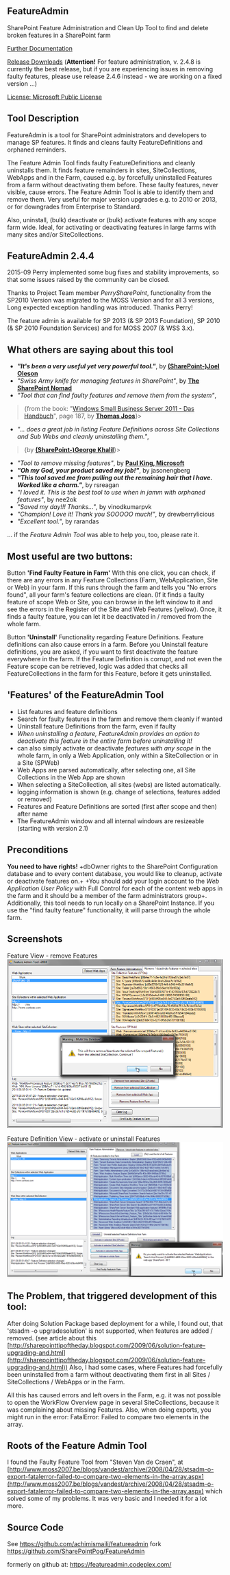 ## FeatureAdmin
SharePoint Feature Administration and Clean Up Tool to find and delete broken features in a SharePoint farm

[Further Documentation](docs/Documentation.md)

[Release Downloads](Releases) (**Attention!** For feature administration, v. 2.4.8 is currently the best release, but if you are experiencing issues in removing faulty features, please use release 2.4.6 instead - we are working on a fixed version ...)

[License: Microsoft Public License](License.md)

## Tool Description
FeatureAdmin is a tool for SharePoint administrators and developers to manage SP features. It finds and cleans faulty FeatureDefinitions and orphaned reminders.

The Feature Admin Tool finds faulty FeatureDefinitions and cleanly uninstalls them.
It finds feature remainders in sites, SiteCollections, WebApps and in the Farm, caused e.g. by forcefully uninstalled Features from a farm without deactivating them before. These faulty features, never visible, cause errors.
The Feature Admin Tool is able to identify them and remove them.
Very useful for major version upgrades e.g. to 2010 or 2013, or for downgrades from Enterprise to Standard.

Also, uninstall, (bulk) deactivate or (bulk) activate features with any scope farm wide.
Ideal, for activating or deactivating features in large farms with many sites and/or SiteCollections.

## FeatureAdmin 2.4.4

2015-09 Perry implemented some bug fixes and stability improvements, so that some issues raised by the community can be closed.

Thanks to Project Team member _PerrySharePoint_, functionality from the SP2010 Version was migrated to the MOSS Version and for all 3 versions, Long expected exception handling was introduced. Thanks Perry!

The feature admin is available for SP 2013 (& SP 2013 Foundation), SP 2010 (& SP 2010 Foundation Services) and for MOSS 2007 (& WSS 3.x).

## What others are saying about this tool
- _**"It's been a very useful yet very powerful tool."**_, by **[(SharePoint-)Joel Oleson](http://www.sharepointjoel.com/Lists/Posts/Post.aspx?ID=469)**
- _"Swiss Army knife for managing features in SharePoint"_, by **[The SharePoint Nomad](http://sharepointnomad.wordpress.com/2010/05/22/262/)**
- _"Tool that can find faulty features and remove them from the system"_,
>{from the book: "[Windows Small Business Server 2011 - Das Handbuch](http://www.amazon.de/Microsoft-Windows-Business-Server-Standard/dp/3866451385/ref=sr_1_1?s=books&ie=UTF8&qid=1307103905&sr=1-1)", page 187, by **[Thomas Joos](http://thomasjoos.wordpress.com/books/)**}>
- _"... does a great job in listing Feature Definitions across Site Collections and Sub Webs and cleanly uninstalling them."_,
>{by  **[(SharePoint-)George Khalil](http://sharepointgeorge.com/2009/upgrading-content-db-sharepoint-2010-part-1-preupgradecheck/)**}>
- _"Tool to remove missing features"_, by **[Paul King, Microsoft](http://blogs.msdn.com/b/paulking/archive/2011/10/05/removing-missingfeature-database-amp-missingwebpart-webpart-class-errors-from-sharepoint-2010.aspx)**
- _**"Oh my God, your product saved my job!"**_, by jasonengberg
- _**"This tool saved me from pulling out the remaining hair that I have. Worked like a charm."**_, by rsreagan
- _"I loved it. This is the best tool to use when in jamm with orphaned features"_, by nee2ok
- _"Saved my day!!! Thanks..."_, by vinodkumarpvk
- _"Champion! Love it! Thank you SOOOOO much!"_, by drewberrylicious
- _"Excellent tool."_, by rarandas


... if the _Feature Admin Tool_ was able to help you, too, please rate it.

## Most useful are two buttons:
Button **'Find Faulty Feature in Farm'**
With this one click, you can check, if there are any errors in any Feature Collections (Farm, WebApplication, Site or Web) in your farm. If this runs through the farm and tells you "No errors found", all your farm's feature collections are clean. (If it finds a faulty feature of scope Web or Site, you can browse in the left window to it and see the errors in the Register of the Site and Web Features (yellow).
Once, it finds a faulty feature, you can let it be deactivated in / removed from the whole farm.

Button **'Uninstall'**
Functionality regarding Feature Definitions. Feature definitions can also cause errors in a farm.
Before you Uninstall feature definitions, you are asked, if you want to first deactivate the feature everywhere in the farm. If the Feature Definition is corrupt, and not even the Feature scope can be retrieved, logic was added that checks all FeatureCollections in the farm for this Feature, before it gets uninstalled.

## 'Features' of the FeatureAdmin Tool
* List features and feature definitions
* Search for faulty features in the farm and remove them cleanly if wanted
* Uninstall feature Definitions from the farm, even if faulty
* _When uninstalling a feature, FeatureAdmin provides an option to deactivate this feature in the entire farm before uninstalling it!_
* can also simply activate or deactivate _features with any scope_ in the whole farm, in only a Web Application, only within a SiteCollection or in a Site (SPWeb)
* Web Apps are parsed automatically, after selecting one, all Site Collections in the Web App are shown
* When selecting a SiteCollection, all sites (webs) are listed automatically.
* logging information is shown (e.g. change of selections, features added or removed)
* Features and Feature Definitions are sorted (first after scope and then) after name
* The FeatureAdmin window and all internal windows are resizeable (starting with version 2.1)

## Preconditions
**You need to have rights!**
 +dbOwner rights to the SharePoint Configuration database and to every content database, you would like to cleanup, activate or deactivate features on.+
+You should add your login account to the _Web Application User Policy_ with Full Control for each of the content web apps in the farm and it should be a member of the farm administrators group+.
Additionally, this tool needs to run locally on a SharePoint Instance.
If you use the "find faulty feature" functionality, it will parse through the whole farm.

## Screenshots
Feature View - remove Features
![](docs/FeatureAdmin-Remove-Features.png)

Feature Definition View - activate or uninstall Features
![](docs/FeatureAdmin-Installed-Features.png)

## The Problem, that triggered development of this tool:
After doing Solution Package based deployment for a while, I found out, that 'stsadm -o upgradesolution' is not supported, when features are added / removed. (see article about this [http://sharepointtipoftheday.blogspot.com/2009/06/solution-feature-upgrading-and.html](http://sharepointtipoftheday.blogspot.com/2009/06/solution-feature-upgrading-and.html))
Also, I had some cases, where Features had forcefully been uninstalled from a farm without deactivating them first in all Sites / SiteCollections / WebApps or in the Farm.

All this has caused errors and left overs in the Farm, e.g. it was not possible to open the WorkFlow Overview page in several SiteCollections, because it was complaining about missing Features. Also, when doing exports, you might run in the error: FatalError: Failed to compare two elements in the array.
## Roots of the Feature Admin Tool
I found the Faulty Feature Tool from "Steven Van de Craen", at
[http://www.moss2007.be/blogs/vandest/archive/2008/04/28/stsadm-o-export-fatalerror-failed-to-compare-two-elements-in-the-array.aspx](http://www.moss2007.be/blogs/vandest/archive/2008/04/28/stsadm-o-export-fatalerror-failed-to-compare-two-elements-in-the-array.aspx)
which solved some of my problems. It was very basic and I needed it for a lot more.

## Source Code
See https://github.com/achimismaili/featureadmin
fork https://github.com/SharePointPog/FeatureAdmin

formerly on github at: https://featureadmin.codeplex.com/
